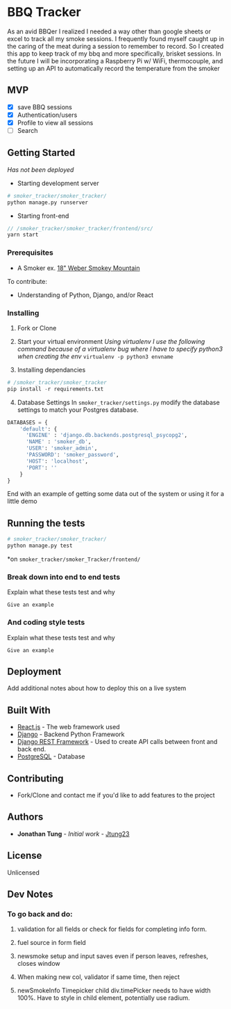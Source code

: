 # BBQ Tracker

As an avid BBQer I realized I needed a way other than google sheets or excel to track all my smoke sessions. I frequently found myself caught up in the caring of the meat during a session to remember to record. So I created this app to keep track of my bbq and more specifically, brisket sessions. 
In the future I will be incorporating a Raspberry Pi w/ WiFi, thermocouple, and setting up an API to automatically record the temperature from the smoker

## MVP
- [x] save BBQ sessions
- [x] Authentication/users
- [x] Profile to view all sessions
- [ ] Search
## Getting Started

*Has not been deployed*

* Starting development server
```python
# smoker_tracker/smoker_tracker/
python manage.py runserver
```
* Starting front-end
```javascript
// /smoker_tracker/smoker_tracker/frontend/src/
yarn start
```

### Prerequisites

* A Smoker ex. [18" Weber Smokey Mountain](https://www.amazon.com/Weber-721001-Mountain-18-Inch-Charcoal/dp/B001I8ZTJ0)

To contribute:
* Understanding of Python, Django, and/or React

### Installing

1. Fork or Clone

3. Start your virtual environment
*Using virtualenv*
*I use the following command because of a virtualenv bug where I have to specify python3 when creating the env*
`virtualenv -p python3 envname`

2. Installing dependancies
```python
# /smoker_tracker/smoker_tracker
pip install -r requirements.txt
```

4. Database Settings
In `smoker_tracker/settings.py` modify the database settings to match your Postgres database.
```python
DATABASES = {
    'default': {
      'ENGINE' : 'django.db.backends.postgresql_psycopg2',
      'NAME' : 'smoker_db',
      'USER': 'smoker_admin',
      'PASSWORD': 'smoker_password',
      'HOST': 'localhost',
      'PORT': ''
    }
}
```

End with an example of getting some data out of the system or using it for a little demo

## Running the tests

```python
# smoker_tracker/smoker_tracker/
python manage.py test
```

*on `smoker_tracker/smoker_Tracker/frontend/`


### Break down into end to end tests

Explain what these tests test and why

```
Give an example
```

### And coding style tests

Explain what these tests test and why

```
Give an example
```

## Deployment

Add additional notes about how to deploy this on a live system

## Built With

* [React.js](https://reactjs.org/docs/hello-world.html) - The web framework used
* [Django](https://docs.djangoproject.com/en/2.0/) - Backend Python Framework
* [Django REST Framework](http://www.django-rest-framework.org/) - Used to create API calls between front and back end.
* [PostgreSQL](https://www.postgresql.org/docs/) - Database

## Contributing
* Fork/Clone and contact me if you'd like to add features to the project

## Authors

* **Jonathan Tung** - *Initial work* - [Jtung23](https://github.com/jtung23)

## License

Unlicensed

## Dev Notes

### To go back and do:

1. validation for all fields or check for fields for completing info form.

2. fuel source in form field

3. newsmoke setup and input saves even if person leaves, refreshes, closes window

4. When making new col, validator if same time, then reject

5. newSmokeInfo Timepicker child div.timePicker needs to have width 100%. Have to style in child element, potentially use radium.
  
